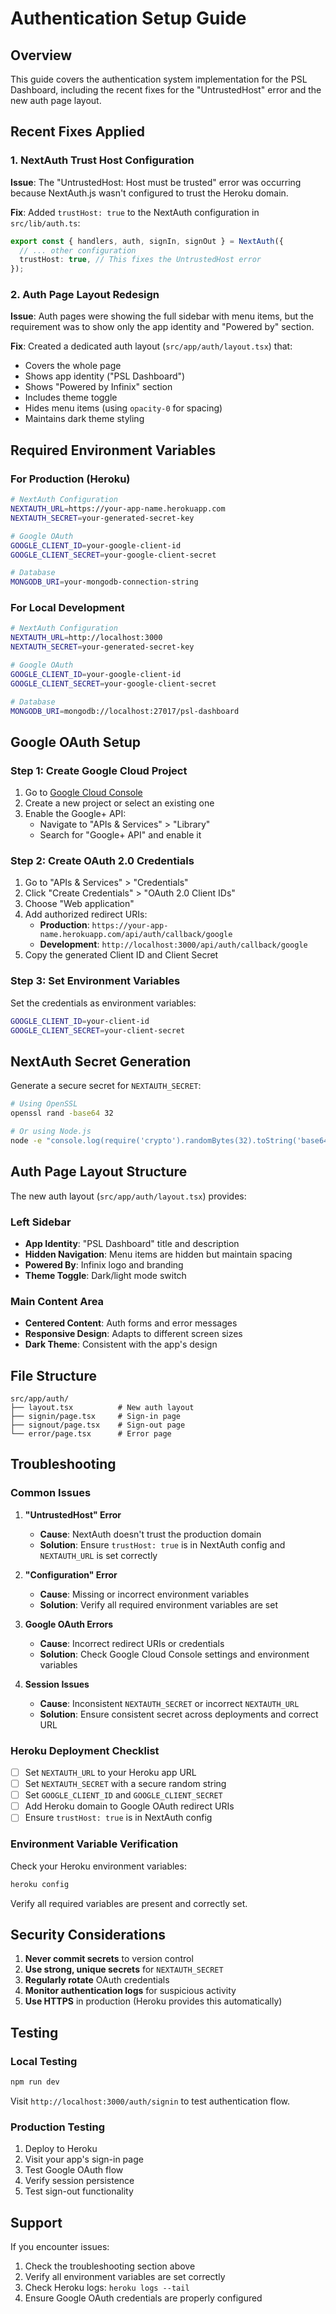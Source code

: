 # Authentication Setup Guide

## Overview

This guide covers the authentication system implementation for the PSL Dashboard, including the recent fixes for the "UntrustedHost" error and the new auth page layout.

## Recent Fixes Applied

### 1. NextAuth Trust Host Configuration

**Issue**: The "UntrustedHost: Host must be trusted" error was occurring because NextAuth.js wasn't configured to trust the Heroku domain.

**Fix**: Added `trustHost: true` to the NextAuth configuration in `src/lib/auth.ts`:

```typescript
export const { handlers, auth, signIn, signOut } = NextAuth({
  // ... other configuration
  trustHost: true, // This fixes the UntrustedHost error
});
```

### 2. Auth Page Layout Redesign

**Issue**: Auth pages were showing the full sidebar with menu items, but the requirement was to show only the app identity and "Powered by" section.

**Fix**: Created a dedicated auth layout (`src/app/auth/layout.tsx`) that:

- Covers the whole page
- Shows app identity ("PSL Dashboard")
- Shows "Powered by Infinix" section
- Includes theme toggle
- Hides menu items (using `opacity-0` for spacing)
- Maintains dark theme styling

## Required Environment Variables

### For Production (Heroku)

```bash
# NextAuth Configuration
NEXTAUTH_URL=https://your-app-name.herokuapp.com
NEXTAUTH_SECRET=your-generated-secret-key

# Google OAuth
GOOGLE_CLIENT_ID=your-google-client-id
GOOGLE_CLIENT_SECRET=your-google-client-secret

# Database
MONGODB_URI=your-mongodb-connection-string
```

### For Local Development

```bash
# NextAuth Configuration
NEXTAUTH_URL=http://localhost:3000
NEXTAUTH_SECRET=your-generated-secret-key

# Google OAuth
GOOGLE_CLIENT_ID=your-google-client-id
GOOGLE_CLIENT_SECRET=your-google-client-secret

# Database
MONGODB_URI=mongodb://localhost:27017/psl-dashboard
```

## Google OAuth Setup

### Step 1: Create Google Cloud Project

1. Go to [Google Cloud Console](https://console.cloud.google.com/)
2. Create a new project or select an existing one
3. Enable the Google+ API:
   - Navigate to "APIs & Services" > "Library"
   - Search for "Google+ API" and enable it

### Step 2: Create OAuth 2.0 Credentials

1. Go to "APIs & Services" > "Credentials"
2. Click "Create Credentials" > "OAuth 2.0 Client IDs"
3. Choose "Web application"
4. Add authorized redirect URIs:
   - **Production**: `https://your-app-name.herokuapp.com/api/auth/callback/google`
   - **Development**: `http://localhost:3000/api/auth/callback/google`
5. Copy the generated Client ID and Client Secret

### Step 3: Set Environment Variables

Set the credentials as environment variables:

```bash
GOOGLE_CLIENT_ID=your-client-id
GOOGLE_CLIENT_SECRET=your-client-secret
```

## NextAuth Secret Generation

Generate a secure secret for `NEXTAUTH_SECRET`:

```bash
# Using OpenSSL
openssl rand -base64 32

# Or using Node.js
node -e "console.log(require('crypto').randomBytes(32).toString('base64'))"
```

## Auth Page Layout Structure

The new auth layout (`src/app/auth/layout.tsx`) provides:

### Left Sidebar

- **App Identity**: "PSL Dashboard" title and description
- **Hidden Navigation**: Menu items are hidden but maintain spacing
- **Powered By**: Infinix logo and branding
- **Theme Toggle**: Dark/light mode switch

### Main Content Area

- **Centered Content**: Auth forms and error messages
- **Responsive Design**: Adapts to different screen sizes
- **Dark Theme**: Consistent with the app's design

## File Structure

```
src/app/auth/
├── layout.tsx          # New auth layout
├── signin/page.tsx     # Sign-in page
├── signout/page.tsx    # Sign-out page
└── error/page.tsx      # Error page
```

## Troubleshooting

### Common Issues

1. **"UntrustedHost" Error**

   - **Cause**: NextAuth doesn't trust the production domain
   - **Solution**: Ensure `trustHost: true` is in NextAuth config and `NEXTAUTH_URL` is set correctly

2. **"Configuration" Error**

   - **Cause**: Missing or incorrect environment variables
   - **Solution**: Verify all required environment variables are set

3. **Google OAuth Errors**

   - **Cause**: Incorrect redirect URIs or credentials
   - **Solution**: Check Google Cloud Console settings and environment variables

4. **Session Issues**
   - **Cause**: Inconsistent `NEXTAUTH_SECRET` or incorrect `NEXTAUTH_URL`
   - **Solution**: Ensure consistent secret across deployments and correct URL

### Heroku Deployment Checklist

- [ ] Set `NEXTAUTH_URL` to your Heroku app URL
- [ ] Set `NEXTAUTH_SECRET` with a secure random string
- [ ] Set `GOOGLE_CLIENT_ID` and `GOOGLE_CLIENT_SECRET`
- [ ] Add Heroku domain to Google OAuth redirect URIs
- [ ] Ensure `trustHost: true` is in NextAuth config

### Environment Variable Verification

Check your Heroku environment variables:

```bash
heroku config
```

Verify all required variables are present and correctly set.

## Security Considerations

1. **Never commit secrets** to version control
2. **Use strong, unique secrets** for `NEXTAUTH_SECRET`
3. **Regularly rotate** OAuth credentials
4. **Monitor authentication logs** for suspicious activity
5. **Use HTTPS** in production (Heroku provides this automatically)

## Testing

### Local Testing

```bash
npm run dev
```

Visit `http://localhost:3000/auth/signin` to test authentication flow.

### Production Testing

1. Deploy to Heroku
2. Visit your app's sign-in page
3. Test Google OAuth flow
4. Verify session persistence
5. Test sign-out functionality

## Support

If you encounter issues:

1. Check the troubleshooting section above
2. Verify all environment variables are set correctly
3. Check Heroku logs: `heroku logs --tail`
4. Ensure Google OAuth credentials are properly configured
